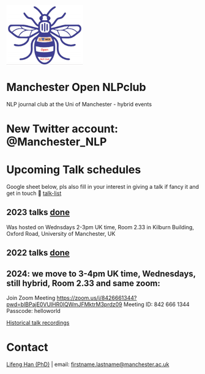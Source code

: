 
<img src="https://github.com/HECTA-UoM/NLPclub/blob/main/Mcr_NLPclub_logo.png" width="200">


# Manchester Open NLPclub
NLP journal club at the Uni of Manchester - hybrid events

# New Twitter account: @Manchester_NLP 

# Upcoming Talk schedules 
Google sheet below, pls also fill in your interest in giving a talk if fancy it and get in touch 🙂
[talk-list](https://docs.google.com/spreadsheets/d/12XP_srZvXWyUjGvJy5aR-29_SWLyASfgALWsvrwJh5c/edit?usp=sharing)

## 2023 talks [done](https://github.com/HECTA-UoM/NLPclub/blob/main/Talk%20Schedule-%20Wednesdays%202-3pm%20UK%20time%20-%202023%20Talk%20Schedule-.pdf)
Was hosted on Wednsdays 2-3pm UK time, 
Room 2.33 in Kilburn Building, Oxford Road, University of Manchester, UK 

## 2022 talks [done](https://github.com/HECTA-UoM/NLPclub/blob/main/Talk%20Schedule-%20Wednesdays%202-3pm%20UK%20time%20-%202022%20Talk%20schedule.pdf)

## 2024: we move to 3-4pm UK time, Wednesdays, still hybrid, Room 2.33 and same zoom:
Join Zoom Meeting
https://zoom.us/j/8426661344?pwd=blBPajE0VUlHR0lQWmJFMktrM3prdz09
Meeting ID: 842 666 1344	
Passcode: helloworld

[Historical talk recordings](https://drive.google.com/drive/folders/1e2cFTPXtCjDFGok-nSgbNEwgqaPAFsSB?usp=sharing)

# Contact
[Lifeng Han (PhD)](https://scholar.google.com/citations?hl=en&user=_vf3E2QAAAAJ&view_op=list_works&sortby=pubdate) | email: firstname.lastname@manchester.ac.uk
